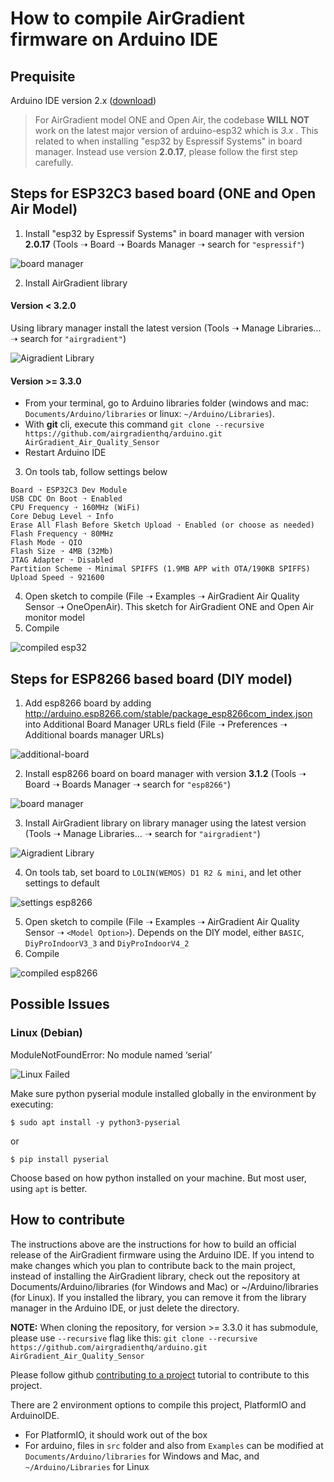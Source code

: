 # How to compile AirGradient firmware on Arduino IDE

## Prequisite

Arduino IDE version 2.x ([download](https://www.arduino.cc/en/software))

> For AirGradient model ONE and Open Air, the codebase **WILL NOT** work on the latest major version of arduino-esp32 which is *3.x* . This related to when installing "esp32 by Espressif Systems" in board manager. Instead use version **2.0.17**, please follow the first step carefully.

## Steps for ESP32C3 based board (ONE and Open Air Model)

1. Install "esp32 by Espressif Systems" in board manager with version **2.0.17** (Tools ➝ Board ➝ Boards Manager ➝ search for `"espressif"`)

![board manager](images/esp32-board.png)

2. Install AirGradient library

#### Version < 3.2.0

Using library manager install the latest version (Tools ➝ Manage Libraries... ➝ search for `"airgradient"`)

![Aigradient Library](images/ag-lib.png)

#### Version >= 3.3.0

- From your terminal, go to Arduino libraries folder (windows and mac: `Documents/Arduino/libraries` or linux: `~/Arduino/Libraries`).
- With **git** cli, execute this command `git clone --recursive https://github.com/airgradienthq/arduino.git AirGradient_Air_Quality_Sensor`
- Restart Arduino IDE

3. On tools tab, follow settings below

```
Board ➝ ESP32C3 Dev Module
USB CDC On Boot ➝ Enabled
CPU Frequency ➝ 160MHz (WiFi)
Core Debug Level ➝ Info
Erase All Flash Before Sketch Upload ➝ Enabled (or choose as needed)
Flash Frequency ➝ 80MHz
Flash Mode ➝ QIO
Flash Size ➝ 4MB (32Mb)
JTAG Adapter ➝ Disabled
Partition Scheme ➝ Minimal SPIFFS (1.9MB APP with OTA/190KB SPIFFS)
Upload Speed ➝ 921600
```

4. Open sketch to compile (File ➝ Examples ➝ AirGradient Air Quality Sensor ➝ OneOpenAir). This sketch for AirGradient ONE and Open Air monitor model
5. Compile

![compiled esp32](images/compiled.png)

## Steps for ESP8266 based board (DIY model)

1. Add esp8266 board by adding http://arduino.esp8266.com/stable/package_esp8266com_index.json into Additional Board Manager URLs field (File ➝ Preferences ➝ Additional boards manager URLs)

![additional-board](images/additional-board.png)

2. Install esp8266 board on board manager with version **3.1.2** (Tools ➝ Board ➝ Boards Manager ➝ search for `"esp8266"`)

![board manager](images/esp8266-board.png)

3. Install AirGradient library on library manager using the latest version (Tools ➝ Manage Libraries... ➝ search for `"airgradient"`)

![Aigradient Library](images/ag-lib.png)

4. On tools tab, set board to `LOLIN(WEMOS) D1 R2 & mini`, and let other settings to default

![settings esp8266](images/settings-esp8266.png)

5. Open sketch to compile (File ➝ Examples ➝ AirGradient Air Quality Sensor ➝ `<Model Option>`). Depends on the DIY model, either `BASIC`, `DiyProIndoorV3_3` and `DiyProIndoorV4_2`
6. Compile

![compiled esp8266](images/compiled-esp8266.png)

## Possible Issues

### Linux (Debian)

ModuleNotFoundError: No module named ‘serial’

![Linux Failed](images/linux-failed.png)

Make sure python pyserial module installed globally in the environment by executing:

`$ sudo apt install -y python3-pyserial`

or

`$ pip install pyserial`

Choose based on how python installed on your machine. But most user, using `apt` is better.

## How to contribute

The instructions above are the instructions for how to build an official release of the AirGradient firmware using the Arduino IDE. If you intend to make changes which you plan to contribute back to the main project, instead of installing the AirGradient library, check out the repository at Documents/Arduino/libraries (for Windows and Mac) or ~/Arduino/libraries (for Linux). If you installed the library, you can remove it from the library manager in the Arduino IDE, or just delete the directory.

**NOTE:** When cloning the repository, for version >= 3.3.0 it has submodule, please use `--recursive` flag like this: `git clone --recursive https://github.com/airgradienthq/arduino.git AirGradient_Air_Quality_Sensor`

Please follow github [contributing to a project](https://docs.github.com/en/get-started/exploring-projects-on-github/contributing-to-a-project) tutorial to contribute to this project.

There are 2 environment options to compile this project, PlatformIO and ArduinoIDE.

- For PlatformIO, it should work out of the box
- For arduino, files in `src` folder and also from `Examples` can be modified at `Documents/Arduino/libraries` for Windows and Mac, and `~/Arduino/Libraries` for Linux

